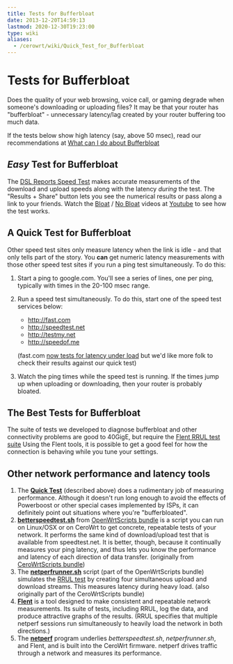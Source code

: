 ```yaml
---
title: Tests for Bufferbloat
date: 2013-12-20T14:59:13
lastmod: 2020-12-30T19:23:00
type: wiki
aliases:
  - /cerowrt/wiki/Quick_Test_for_Bufferbloat
---
```

# Tests for Bufferbloat

Does the quality of your web browsing, voice call, or gaming degrade
when someone's downloading or uploading files? It may be that your
router has "bufferbloat" - unnecessary latency/lag created by your
router buffering too much data.

If the tests below show high latency (say, above 50 msec), 
read our recommendations at
[What can I do about Bufferbloat](What_can_I_do_about_Bufferbloat.md)

## _Easy_ Test for Bufferbloat

The [DSL Reports Speed Test](http://DSLReports.com/speedtest)
    makes accurate measurements of the download and upload speeds 
    along with the latency *during* the test. 
    The "Results + Share" button lets you see the numerical results 
    or pass along a link to your friends. Watch the
    [Bloat](https://youtu.be/EMkhKrXbjxQ) / [No
    Bloat](https://youtu.be/Fq9nQf1yEm4) videos at
    [Youtube](https://youtu.be/EMkhKrXbjxQ) to see how the test works.

## A Quick Test for Bufferbloat

Other speed test sites only measure latency when the link is idle - and
that only tells part of the story. You **can** get numeric latency measurements with
those other speed test sites if you run a ping test simultaneously. To do this:

1.  Start a ping to google.com. You'll see a series of lines, one per
    ping, typically with times in the 20-100 msec range.
2.  Run a speed test simultaneously. To do this, start one of the speed
    test services below:
    -   http://fast.com 
    -   http://speedtest.net
    -   http://testmy.net
    -   http://speedof.me

    (fast.com [now tests for latency under load](https://media.netflix.com/en/company-blog/fast-com-now-measures-latency-and-upload-speed) but we'd like more folk to 
     check their results against our quick test)
3.  Watch the ping times while the speed test is running. If the times jump
    up when uploading or downloading, then your router is probably bloated.

## The Best Tests for Bufferbloat

The suite of tests we developed to diagnose bufferbloat and other
connectivity problems are good to 40GigE, but require the
[Flent RRUL test suite](https://flent.org) 
Using the Flent tools, it is possible to get a good feel for how the connection is
behaving while you tune your settings. 

## Other network performance and latency tools

1.  The **[Quick Test](#a-quick-test-for-bufferbloat)** (described above) does a rudimentary job of
    measuring performance. Although it doesn't run long enough to avoid
    the effects of Powerboost or other special cases implemented by
    ISPs, it can definitely point out situations where
    you're "bufferbloated".
2.  **[betterspeedtest.sh](https://github.com/richb-hanover/OpenWrtScripts/blob/master/betterspeedtest.sh)** from [OpenWrtScripts bundle](https://github.com/richb-hanover/OpenWrtScripts/blob/master/README.md)
    is a script you can run on Linux/OSX or on CeroWrt to get
    concrete, repeatable tests of your network. It performs the same
    kind of download/upload test that is available from speedtest.net.
    It is better, though, because it continually measures your ping
    latency, and thus lets you know the performance and latency of each
    direction of data transfer. (originally from [CeroWrtScripts bundle](/cerowrt/wiki/CeroWrtScripts.md))
3.  The **[netperfrunner.sh](https://github.com/richb-hanover/OpenWrtScripts/blob/master/netperfrunner.sh)** script (part of the OpenWrtScripts bundle) 
    simulates the [RRUL test](https://www.bufferbloat.net/projects/codel/wiki/RRUL_test_suite)
    by creating four simultaneous upload and download streams. This
    measures latency during heavy load. (also originally part of the CeroWrtScripts bundle)
4.  [**Flent**](https://flent.org) is a tool designed to make
    consistent and repeatable network measurements. Its suite of tests, 
    including RRUL, log the data, and produce attractive
    graphs of the results. (RRUL specifies that multiple netperf
    sessions run simultaneously to heavily load the network in
    both directions.)
5.  The [**netperf**](http://netperf.org/netperf/) program underlies
    _betterspeedtest.sh_, _netperfrunner.sh_, and Flent, and is built into
    the CeroWrt firmware. netperf drives traffic through a network and measures its performance.
